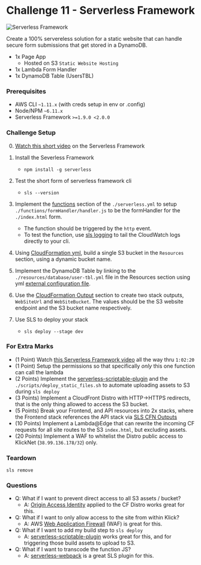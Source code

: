 # Challenge 11 - Serverless Framework

![Serverless Framework](https://camo.githubusercontent.com/b52d19ed03e87e155987ef9136997a08d5d8e95a/68747470733a2f2f7261776769742e636f6d2f6a7573747365727665726c6573732f617765736f6d652d7365727665726c6573732f6d61737465722f6c6f676f2d7365727665726c6573732e6a7067)

Create a 100% servereless solution for a static website that can handle secure form submissions that get stored in a DynamoDB.
* 1x Page App
  - Hosted on S3 `Static Website Hosting`
* 1x Lambda Form Handler
* 1x DynamoDB Table (UsersTBL)

### Prerequisites 
* AWS CLI `~1.11.x` (with creds setup in env or .config)
* Node/NPM `~6.11.x`
* Serverless Framework `>=1.9.0 <2.0.0`

### Challenge Setup
0. [Watch this short video][video-sls-explained] on the Serverless Framework

1. Install the Severless Framework
    * `npm install -g serverless`

2. Test the short form of serverless framework cli
    * `sls --version`

3. Implement the [functions][link-sls-functions] section of the `./serverless.yml` to setup `./functions/formHandler/handler.js` to be the formHandler for the `./index.html` form.
    * The function should be triggered by the `http` event.
    * To test the function, use [sls logging][link-sls-logs] to tail the CloudWatch logs directly to your cli.

4. Using [CloudFormation yml][link-cfn-s3], build a single S3 bucket in the `Resources` section, using a dynamic bucket name.

5. Implement the DynamoDB Table by linking to the `./resources/database/user-tbl.yml` file in the Resources section using yml [external configuration file][link-sls-extfile].

6. Use the [CloudFormation Output][link-cfn-outputs] section to create two stack outputs, `WebSiteUrl` and `WebSiteBucket`. The values should be the S3 website endpoint and the S3 bucket name respectively.

7. Use SLS to deploy your stack
    * `sls deploy --stage dev`

### For Extra Marks
* (1 Point) Watch [this Serverless Framework video][video-sls-talk] all the way thru `1:02:20`
* (1 Point) Setup the permissions so that specifically *only* this one function can call the lambda
* (2 Points) Implement the [serverless-scriptable-plugin][link-plugin-scriptable] and the `./scripts/deploy_static_files.sh` to automate uploading assets to S3 during `sls deploy`
* (3 Points) Implement a CloudFront Distro with HTTP->HTTPS redirects, that is the only thing allowed to access the S3 bucket.
* (5 Points) Break your Frontend, and API resources into 2x stacks, where the Frontend stack references the API stack via [SLS CFN Outputs][link-sls-cfn]
* (10 Points) Implement a Lambda@Edge that can rewrite the incoming CF requests for all site routes to the S3 `index.html`, but excluding assets.
* (20 Points) Implement a WAF to whitelist the Distro public access to KlickNet (`38.99.136.178/32`) only.

### Teardown

`sls remove`

### Questions

* Q: What if I want to prevent direct access to all S3 assets / bucket?
    * A: [Origin Access Identity][link-cfn-oai] applied to the CF Distro works great for this.
* Q: What if I want to only allow access to the site from within Klick? 
    * A: AWS [Web Application Firewall][link-cfn-waf] (WAF) is great for this.
* Q: What if I want to add my build step to `sls deploy`
    * A: [serverless-scriptable-plugin][link-plugin-scriptable] works great for this, and for triggering those build assets to upload to S3.
* Q: What if I want to transcode the function JS?
    * A: [serverless-webpack][link-plugin-webpack] is a great SLS plugin for this.

[link-sls]: http://www.serverless.com/
[link-sls-docs]: https://serverless.com/framework/docs/providers/aws/guide/intro/
[link-sls-functions]: https://serverless.com/framework/docs/providers/aws/guide/functions/
[link-sls-resources]: https://serverless.com/framework/docs/providers/aws/guide/resources/
[link-sls-variables]: https://serverless.com/framework/docs/providers/aws/guide/variables/
[link-sls-extfile]: https://serverless.com/framework/docs/providers/aws/guide/variables#multiple-configuration-files
[link-sls-logs]: https://serverless.com/framework/docs/providers/aws/cli-reference/logs/
[link-cfn-ddb]: https://docs.aws.amazon.com/AWSCloudFormation/latest/UserGuide/aws-resource-dynamodb-table.html
[link-cfn-s3]: https://docs.aws.amazon.com/AWSCloudFormation/latest/UserGuide/aws-properties-s3-bucket.html
[link-cfn-outputs]: https://docs.aws.amazon.com/AWSCloudFormation/latest/UserGuide/outputs-section-structure.html
[link-sls-cfn]: https://serverless.com/framework/docs/providers/aws/guide/variables#reference-cloudformation-outputs

[link-cfn-oai]: https://docs.aws.amazon.com/AmazonCloudFront/latest/DeveloperGuide/private-content-restricting-access-to-s3.html
[link-cfn-waf]: https://docs.aws.amazon.com/AWSCloudFormation/latest/UserGuide/aws-resource-waf-webacl.html
[link-plugin-scriptable]: https://github.com/weixu365/serverless-scriptable-plugin
[link-plugin-webpack]: https://github.com/serverless-heaven/serverless-webpack

[video-sls-talk]: https://www.youtube.com/watch?v=QsKvoluwqJw
[video-sls-explained]: https://www.youtube.com/watch?v=wP7a9IosX3g
